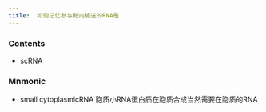 ```yaml
---
title:  如何记忆参与靶向输送的RNA是
--- 
```


### Contents
- scRNA

### Mnmonic
- small cytoplasmicRNA 胞质小RNA蛋白质在胞质合成当然需要在胞质的RNA
